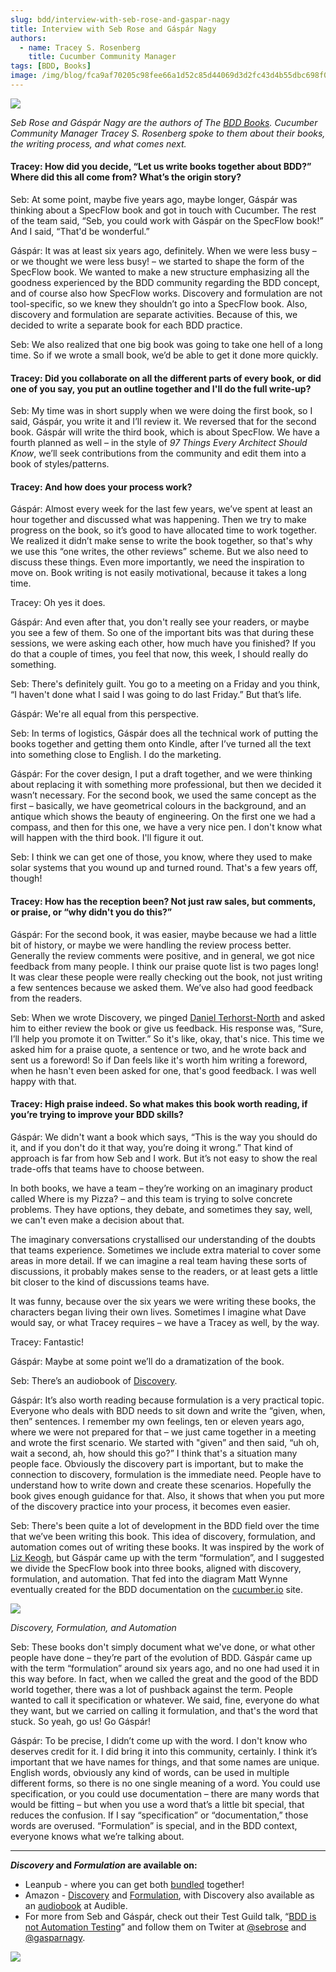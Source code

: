```yaml
---
slug: bdd/interview-with-seb-rose-and-gaspar-nagy
title: Interview with Seb Rose and Gáspár Nagy
authors:
  - name: Tracey S. Rosenberg
    title: Cucumber Community Manager
tags: [BDD, Books]
image: /img/blog/fca9af70205c98fee66a1d52c85d44069d3d2fc43d4b55dbc698f0731eb2089e.png
---
```


![](/img/blog/fca9af70205c98fee66a1d52c85d44069d3d2fc43d4b55dbc698f0731eb2089e.png)

_Seb Rose and Gáspár Nagy are the authors of The [BDD Books](https://bddbooks.com/). Cucumber Community Manager Tracey S. Rosenberg spoke to them about their books, the writing process, and what comes next._

<!-- truncate -->

#### Tracey: How did you decide, “Let us write books together about BDD?” Where did this all come from? What’s the origin story?

Seb: At some point, maybe five years ago, maybe longer, Gáspár was thinking about a SpecFlow book and got in touch with Cucumber. The rest of the team said, “Seb, you could work with Gáspár on the SpecFlow book!” And I said, “That'd be wonderful.”

Gáspár: It was at least six years ago, definitely. When we were less busy ⁠–⁠ or we thought we were less busy! ⁠–⁠ we started to shape the form of the SpecFlow book. We wanted to make a new structure emphasizing all the goodness experienced by the BDD community regarding the BDD concept, and of course also how SpecFlow works. Discovery and formulation are not tool-specific, so we knew they shouldn’t go into a SpecFlow book. Also, discovery and formulation are separate activities. Because of this, we decided to write a separate book for each BDD practice.

Seb: We also realized that one big book was going to take one hell of a long time. So if we wrote a small book, we’d be able to get it done more quickly.

#### Tracey: Did you collaborate on all the different parts of every book, or did one of you say, you put an outline together and I'll do the full write-up?

Seb: My time was in short supply when we were doing the first book, so I said, Gáspár, you write it and I’ll review it. We reversed that for the second book. Gáspár will write the third book, which is about SpecFlow. We have a fourth planned as well ⁠–⁠ in the style of _97 Things Every Architect Should Know_, we’ll seek contributions from the community and edit them into a book of styles/patterns.

#### Tracey: And how does your process work?

Gáspár: Almost every week for the last few years, we’ve spent at least an hour together and discussed what was happening. Then we try to make progress on the book, so it’s good to have allocated time to work together. We realized it didn’t make sense to write the book together, so that's why we use this “one writes, the other reviews” scheme. But we also need to discuss these things. Even more importantly, we need the inspiration to move on. Book writing is not easily motivational, because it takes a long time.

Tracey: Oh yes it does.

Gáspár: And even after that, you don't really see your readers, or maybe you see a few of them. So one of the important bits was that during these sessions, we were asking each other, how much have you finished? If you do that a couple of times, you feel that now, this week, I should really do something.

Seb: There's definitely guilt. You go to a meeting on a Friday and you think, “I haven't done what I said I was going to do last Friday.” But that’s life.

Gáspár: We're all equal from this perspective.

Seb: In terms of logistics, Gáspár does all the technical work of putting the books together and getting them onto Kindle, after I’ve turned all the text into something close to English. I do the marketing.

Gáspár: For the cover design, I put a draft together, and we were thinking about replacing it with something more professional, but then we decided it wasn’t necessary. For the second book, we used the same concept as the first ⁠–⁠ basically, we have geometrical colours in the background, and an antique which shows the beauty of engineering. On the first one we had a compass, and then for this one, we have a very nice pen. I don't know what will happen with the third book. I'll figure it out.

Seb: I think we can get one of those, you know, where they used to make solar systems that you wound up and turned round. That's a few years off, though!

#### Tracey: How has the reception been? Not just raw sales, but comments, or praise, or “why didn't you do this?”

Gáspár: For the second book, it was easier, maybe because we had a little bit of history, or maybe we were handling the review process better. Generally the review comments were positive, and in general, we got nice feedback from many people. I think our praise quote list is two pages long! It was clear these people were really checking out the book, not just writing a few sentences because we asked them. We’ve also had good feedback from the readers.

Seb: When we wrote Discovery, we pinged [Daniel Terhorst-North](https://dannorth.net/about/) and asked him to either review the book or give us feedback. His response was, “Sure, I’ll help you promote it on Twitter.” So it's like, okay, that's nice. This time we asked him for a praise quote, a sentence or two, and he wrote back and sent us a foreword! So if Dan feels like it's worth him writing a foreword, when he hasn't even been asked for one, that's good feedback. I was well happy with that.

#### Tracey: High praise indeed. So what makes this book worth reading, if you’re trying to improve your BDD skills?

Gáspár: We didn't want a book which says, “This is the way you should do it, and if you don't do it that way, you’re doing it wrong.” That kind of approach is far from how Seb and I work. But it’s not easy to show the real trade-offs that teams have to choose between.

In both books, we have a team ⁠–⁠ they’re working on an imaginary product called Where is my Pizza? ⁠–⁠ and this team is trying to solve concrete problems. They have options, they debate, and sometimes they say, well, we can't even make a decision about that.

The imaginary conversations crystallised our understanding of the doubts that teams experience. Sometimes we include extra material to cover some areas in more detail. If we can imagine a real team having these sorts of discussions, it probably makes sense to the readers, or at least gets a little bit closer to the kind of discussions teams have.

It was funny, because over the six years we were writing these books, the characters began living their own lives. Sometimes I imagine what Dave would say, or what Tracey requires ⁠–⁠ we have a Tracey as well, by the way.

Tracey: Fantastic!

Gáspár: Maybe at some point we’ll do a dramatization of the book.

Seb: There’s an audiobook of [Discovery](https://www.amazon.co.uk/Discovery-Explore-Behaviour-Using-Examples/dp/B07VDBBDJ1/).

Gáspár: It’s also worth reading because formulation is a very practical topic. Everyone who deals with BDD needs to sit down and write the “given, when, then” sentences. I remember my own feelings, ten or eleven years ago, where we were not prepared for that ⁠–⁠ we just came together in a meeting and wrote the first scenario. We started with "given” and then said, “uh oh, wait a second, ah, how should this go?” I think that's a situation many people face. Obviously the discovery part is important, but to make the connection to discovery, formulation is the immediate need. People have to understand how to write down and create these scenarios. Hopefully the book gives enough guidance for that. Also, it shows that when you put more of the discovery practice into your process, it becomes even easier.

Seb: There's been quite a lot of development in the BDD field over the time that we’ve been writing this book. This idea of discovery, formulation, and automation comes out of writing these books. It was inspired by the work of [Liz Keogh](http://lunivore.com), but Gáspár came up with the term “formulation”, and I suggested we divide the SpecFlow book into three books, aligned with discovery, formulation, and automation. That fed into the diagram Matt Wynne eventually created for the BDD documentation on the [cucumber.io](https://cucumber.io/docs/bdd/) site.

![](/img/blog/777e721f62aff48bbbf6aa557c7e1c8d72b8bec897fde5d956538f00d5f06d50.png)

_Discovery, Formulation, and Automation_

Seb: These books don't simply document what we've done, or what other people have done ⁠–⁠ they’re part of the evolution of BDD. Gáspár came up with the term “formulation” around six years ago, and no one had used it in this way before. In fact, when we called the great and the good of the BDD world together, there was a lot of pushback against the term. People wanted to call it specification or whatever. We said, fine, everyone do what they want, but we carried on calling it formulation, and that's the word that stuck. So yeah, go us! Go Gáspár!

Gáspár: To be precise, I didn’t come up with the word. I don't know who deserves credit for it. I did bring it into this community, certainly. I think it’s important that we have names for things, and that some names are unique. English words, obviously any kind of words, can be used in multiple different forms, so there is no one single meaning of a word. You could use specification, or you could use documentation ⁠–⁠ there are many words that would be fitting ⁠–⁠ but when you use a word that’s a little bit special, that reduces the confusion. If I say “specification” or “documentation,” those words are overused. “Formulation” is special, and in the BDD context, everyone knows what we’re talking about.

- - -

**_Discovery_ and _Formulation_ are available on:**

-   Leanpub - where you can get both [bundled](https://leanpub.com/b/bddbooks) together!
-   Amazon - [Discovery](https://www.amazon.com/Formulation-Document-examples-Given-Books-ebook/dp/B093NCN3FZ/ref=sr_1_1?dchild=1&keywords=bdd+formulation&qid=1623093017&s=audible&sr=1-1) and [Formulation](https://www.amazon.com/Formulation-Document-examples-Given-Books-ebook/dp/B093NCN3FZ/ref=sr_1_1?dchild=1&keywords=bdd+formulation&qid=1623093017&s=audible&sr=1-1), with Discovery also available as an [audiobook](https://www.audible.com/pd/Discovery-Explore-Behaviour-Using-Examples-Audiobook/B07VDBD1PK?qid=1623092032&sr=1-1&ref=a_search_c3_lProduct_1_1&pf_rd_p=83218cca-c308-412f-bfcf-90198b687a2f&pf_rd_r=4KFYXBZCNPXE5253GHG8) at Audible.
-   For more from Seb and Gáspár, check out their Test Guild talk, “[BDD is not Automation Testing](https://testguild.com/bdd-automation-testing/)” and follow them on Twiter at [@sebrose](https://twitter.com/sebrose) and [@gasparnagy](https://twitter.com/gasparnagy).

![](/img/blog/fe358c2fc7d860934b36e15aa57377f144dcdc2d6ac976ab91131647db6593b3.png)